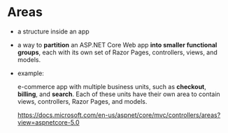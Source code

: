 # Areas

- a structure inside an app

- a way to **partition** an ASP.NET Core Web app **into smaller functional groups**, each with its own set of Razor Pages, controllers, views, and models.

- example:

  e-commerce app with multiple business units, such as **checkout**, **billing**, and **search**. Each of these units have their own area to contain views, controllers, Razor Pages, and models.

  https://docs.microsoft.com/en-us/aspnet/core/mvc/controllers/areas?view=aspnetcore-5.0

